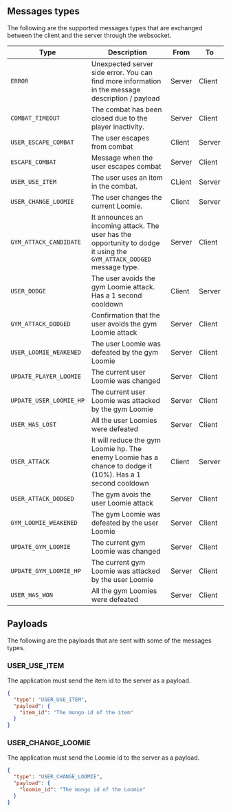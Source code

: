 ## Messages types

The following are the supported messages types that are exchanged between the client and the server through the websocket.

| Type                    | Description                                                                                                           | From   | To     |
| ----------------------- | --------------------------------------------------------------------------------------------------------------------- | ------ | ------ |
| `ERROR`                 | Unexpected server side error. You can find more information in the message description / payload                      | Server | Client |
| `COMBAT_TIMEOUT`        | The combat has been closed due to the player inactivity.                                                              | Server | Client |
| `USER_ESCAPE_COMBAT`    | The user escapes from combat                                                                                          | Client | Server |
| `ESCAPE_COMBAT`         | Message when the user escapes combat                                                                                  | Server | Client |
| `USER_USE_ITEM`         | The user uses an item in the combat.                                                                                  | CLient | Server |
| `USER_CHANGE_LOOMIE`    | The user changes the current Loomie.                                                                                  | Client | Server |
| `GYM_ATTACK_CANDIDATE`  | It announces an incoming attack. The user has the opportunity to dodge it using the `GYM_ATTACK_DODGED` message type. | Server | Client |
| `USER_DODGE`            | The user avoids the gym Loomie attack. Has a 1 second cooldown                                                        | Client | Server |
| `GYM_ATTACK_DODGED`     | Confirmation that the user avoids the gym Loomie attack                                                               | Server | Client |
| `USER_LOOMIE_WEAKENED`  | The user Loomie was defeated by the gym Loomie                                                                        | Server | Client |
| `UPDATE_PLAYER_LOOMIE`  | The current user Loomie was changed                                                                                   | Server | Client |
| `UPDATE_USER_LOOMIE_HP` | The current user Loomie was attacked by the gym Loomie                                                                | Server | Client |
| `USER_HAS_LOST`         | All the user Loomies were defeated                                                                                    | Server | Client |
| `USER_ATTACK`           | It will reduce the gym Loomie hp. The enemy Loomie has a chance to dodge it (10%). Has a 1 second cooldown            | Client | Server |
| `USER_ATTACK_DODGED`    | The gym avois the user Loomie attack                                                                                  | Server | Client |
| `GYM_LOOMIE_WEAKENED`   | The gym Loomie was defeated by the user Loomie                                                                        | Server | Client |
| `UPDATE_GYM_LOOMIE`     | The current gym Loomie was changed                                                                                    | Server | Client |
| `UPDATE_GYM_LOOMIE_HP`  | The current gym Loomie was attacked by the user Loomie                                                                | Server | Client |
| `USER_HAS_WON`          | All the gym Loomies were defeated                                                                                     | Server | Client |

## Payloads

The following are the payloads that are sent with some of the messages types.

### USER_USE_ITEM

The application must send the item id to the server as a payload.

```json
{
  "type": "USER_USE_ITEM",
  "payload": {
    "item_id": "The mongo id of the item"
  }
}
```

### USER_CHANGE_LOOMIE

The application must send the Loomie id to the server as a payload.

```json
{
  "type": "USER_CHANGE_LOOMIE",
  "payload": {
    "loomie_id": "The mongo id of the Loomie"
  }
}
```
